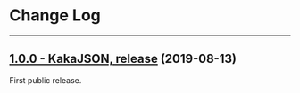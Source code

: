 # Change Log

---

## [1.0.0 - KakaJSON, release](https://https://github.com/kakaopensource/KakaJSON/releases/tag/1.0.0) (2019-08-13)

First public release.


